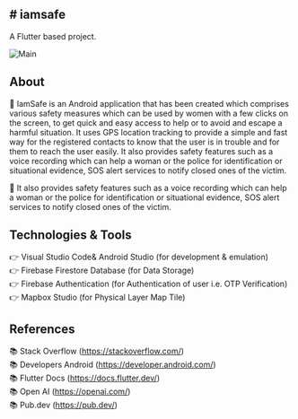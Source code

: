 <h2># iamsafe</h2>

A Flutter based project.

![Main](https://media0.giphy.com/media/z3IzJVPrwzGtvty3s1/giphy.gif)

## About

🚀  IamSafe is an Android application that has been created which comprises various safety measures which can be used by women with a few clicks on the screen, to get quick and easy access to help or to avoid and escape a harmful situation. It uses GPS location tracking to provide a simple and fast way for the registered contacts to know that the user is in trouble and for them to reach the user easily. It also provides safety features such as a voice recording which can help a woman or the police for identification or situational evidence, SOS alert services to notify closed ones of the victim.

🚀  It also provides safety features such as a voice recording which can help a woman or the police for identification or situational evidence, SOS alert services to notify closed ones of the victim.

## Technologies & Tools

👉  Visual Studio Code& Android Studio (for development & emulation)   
👉  Firebase Firestore Database (for Data Storage)   
👉  Firebase Authentication (for Authentication of user i.e. OTP Verification)   
👉  Mapbox Studio (for Physical Layer Map Tile)   

## References

📚  Stack Overflow (https://stackoverflow.com/)   
📚  Developers Android (https://developer.android.com/)   
📚  Flutter Docs (https://docs.flutter.dev/)   
📚  Open AI (https://openai.com/)   
📚  Pub.dev (https://pub.dev/)   

